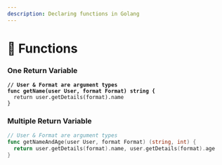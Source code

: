 ```yaml
---
description: Declaring functions in Golang
---
```


# 🦙 Functions

### One Return Variable

<pre class="language-go"><code class="lang-go"><strong>// User &#x26; Format are argument types
</strong><strong>func getName(user User, format Format) string {
</strong>  return user.getDetails(format).name
}
</code></pre>

### Multiple Return Variable

```go
// User & Format are argument types
func getNameAndAge(user User, format Format) (string, int) {
  return user.getDetails(format).name, user.getDetails(format).age
}
```

